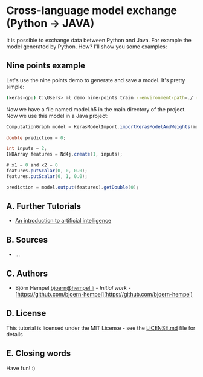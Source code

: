 # Cross-language model exchange (Python → JAVA)

It is possible to exchange data between Python and Java. For example the model generated by Python. How? I'll show you some examples:

## Nine points example

Let's use the nine points demo to generate and save a model. It's pretty simple:

```bash
(keras-gpu) C:\Users> ml demo nine-points train --environment-path=./ --model-file=model.h5
```

Now we have a file named model.h5 in the main directory of the project. Now we use this model in a Java project:

```java
ComputationGraph model = KerasModelImport.importKerasModelAndWeights(modelPathFull, false);

double prediction = 0;

int inputs = 2;
INDArray features = Nd4j.create(1, inputs);

# x1 = 0 and x2 = 0
features.putScalar(0, 0, 0.0);
features.putScalar(0, 1, 0.0);

prediction = model.output(features).getDouble(0);
```

## A. Further Tutorials

* [An introduction to artificial intelligence](https://github.com/friends-of-ai/an-introduction-to-artificial-intelligence)

## B. Sources

* ...

## C. Authors

* Björn Hempel <bjoern@hempel.li> - _Initial work_ - [https://github.com/bjoern-hempel](https://github.com/bjoern-hempel)

## D. License

This tutorial is licensed under the MIT License - see the [LICENSE.md](/LICENSE.md) file for details

## E. Closing words

Have fun! :)

